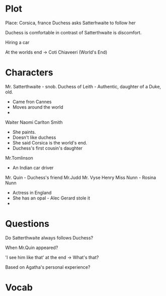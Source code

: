 # Plot

Place: Corsica, france
Duchess asks Satterhwaite to follow her

Duchess is comfortable in contrast of Satterthwaite is discomfort.

Hiring a car

At the worlds end -> Coti Chiaveeri (World's End)
# Characters

Mr. Satterthwaite - snob.
Duchess of Leith - Authentic, daughter of a Duke, old.
- Came fron Cannes
-  Moves around the world
- 

Waiter
Naomi Carlton Smith
- She paints.
- Doesn't like duchess
- She said Corsica is the world's end.
- Duchess's first cousin's daughter


Mr.Tomlinson
- An Indian car driver

Mr. Quin - Duchess's friend
Mr.Judd
Mr. Vyse
Henry
Miss Nunn - Rosina Nunn 
- Actress in England
- She has an opal - Alec Gerard stole it
- 
# Questions

Do Satterthwaite always follows Duchess?

When Mr.Quin appeared?

'I see him like that' at the end -> What's that?

Based on Agatha's personal experience?
# Vocab
